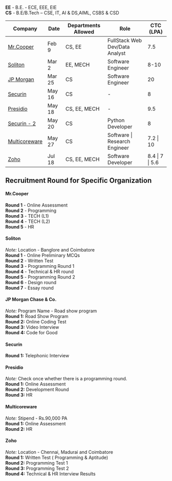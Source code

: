 **EE** - B.E. - ECE, EEE, EIE  
**CS** - B.E/B.Tech – CSE, IT, AI & DS,AIML, CSBS & CSD  


| Company | Date | Departments Allowed | Role | CTC (LPA)|
| - | - | - | - | - |
| [Mr.Cooper](#mrcooper) | Feb 9 | CS, EE | FullStack Web Dev/Data Analyst | 7.5 
| [Soliton](#soliton) | Mar 2 | EE, MECH | Software Engineer | 8-10
| [JP Morgan](#jp-morgan-chase--co) | Mar 25 | CS | Software Engineer | 20 |
| [Securin](#securin) | May 16 | CS | - | 8
| [Presidio](#presidio) | May 18 | CS, EE, MECH | - | 9.5
| [Securin - 2](#securin) | May 20 | CS | Python Developer | 8
| [Multicoreware](#multicoreware) | May 27 | CS | Software \| Research Engineer | 7.2 \| 10
| [Zoho](#zoho) | Jul 18 | CS, EE, MECH | Software Developer | 8.4 \| 7 \| 5.6 |



## Recruitment Round for Specific Organization

#### Mr.Cooper

**Round 1** - Online Assessment  
**Round 2** - Programming  
**Round 3** - TECH (L1)  
**Round 4** - TECH (L2)  
**Round 5** - HR  

#### Soliton
*Note:* Location - Banglore and Coimbatore    
**Round 1** - Online Preliminary MCQs  
**Round 2** - Written Test  
**Round 3** -  Programming Round 1    
**Round 4** -  Technical & HR round  
**Round 5** - Programming Round 2  
**Round 6** - Design round  
**Round 7** - Essay round  

#### JP Morgan Chase & Co.
*Note:* Program Name - Road show program  
**Round 1:** Road Show Program  
**Round 2:** Online Coding Test  
**Round 3:** Video Interview  
**Round 4:** Code for Good  


#### Securin
**Round 1:** Telephonic Interview  

#### Presidio
*Note:* Check once whether there is a programming round.  
**Round 1:** Online Assessment  
**Round 2:** Development Round  
**Round 3:** HR  

#### Multicoreware
*Note:* Stipend - Rs.90,000 PA  
**Round 1:** Online Assessment  
**Round 2:** HR  

#### Zoho
*Note:* Location - Chennai, Madurai and Coimbatore  
**Round 1:** Written Test ( Programming & Aptitude)  
**Round 2:** Programming Test 1  
**Round 3:** Programming Test 2  
**Round 4:** Technical & HR Interview Results  